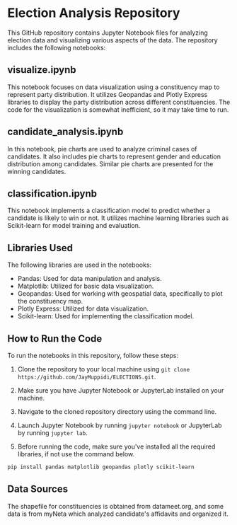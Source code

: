 # Election Analysis Repository

This GitHub repository contains Jupyter Notebook files for analyzing election data and visualizing various aspects of the data. The repository includes the following notebooks:

## visualize.ipynb
This notebook focuses on data visualization using a constituency map to represent party distribution. It utilizes Geopandas and Plotly Express libraries to display the party distribution across different constituencies. The code for the visualization is somewhat inefficient, so it may take time to run. 

## candidate_analysis.ipynb
In this notebook, pie charts are used to analyze criminal cases of candidates. It also includes pie charts to represent gender and education distribution among candidates. Similar pie charts are presented for the winning candidates.

## classification.ipynb
This notebook implements a classification model to predict whether a candidate is likely to win or not. It utilizes machine learning libraries such as Scikit-learn for model training and evaluation.

## Libraries Used
The following libraries are used in the notebooks:

- Pandas: Used for data manipulation and analysis.
- Matplotlib: Utilized for basic data visualization.
- Geopandas: Used for working with geospatial data, specifically to plot the constituency map.
- Plotly Express: Utilized for data visualization.
- Scikit-learn: Used for implementing the classification model.

## How to Run the Code
To run the notebooks in this repository, follow these steps:

1. Clone the repository to your local machine using `git clone https://github.com/JayMuppidi/ELECTIONS.git`.

2. Make sure you have Jupyter Notebook or JupyterLab installed on your machine.

3. Navigate to the cloned repository directory using the command line.

4. Launch Jupyter Notebook by running `jupyter notebook` or JupyterLab by running `jupyter lab`.

5. Before running the code, make sure you've installed all the required libraries, if not use the command below.

```bash
pip install pandas matplotlib geopandas plotly scikit-learn
```
## Data Sources
The shapefile for constituencies is obtained from datameet.org, and some data is from myNeta which analyzed candidate's affidavits and organized it.
